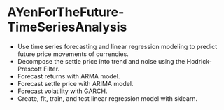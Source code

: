 # AYenForTheFuture-TimeSeriesAnalysis
- Use time series forecasting and linear regression modeling to predict future price movements of currencies. 
- Decompose the settle price into trend and noise using the Hodrick-Prescott Filter.
- Forecast returns with ARMA model.
- Forecast settle price with ARIMA model.
- Forecast volatility with GARCH.
- Create, fit, train, and test linear regression model with sklearn.
 
